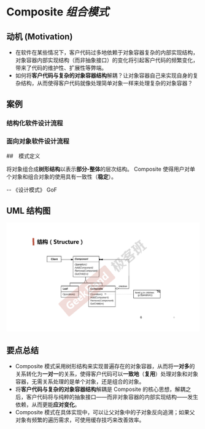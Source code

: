 ﻿# Composite *组合模式*

## 动机 (Motivation)

* 在软件在某些情况下，客户代码过多地依赖于对象容器复杂的内部实现结构，对象容器内部实现结构（而非抽象接口）的变化将引起客户代码的频繁变化，带来了代码的维护性、扩展性等弊端。
* 如何将**客户代码与复杂的对象容器结构**解耦？让对象容器自己来实现自身的复杂结构，从而使得客户代码就像处理简单对象一样来处理复杂的对象容器？

## 案例


### 结构化软件设计流程

### 面向对象软件设计流程


##　模式定义

将对象组合成**树形结构**以表示**部分-整体**的层次结构。 Composite 使得用户对单个对象和组合对象的使用具有一致性（**稳定**）。

-- 《设计模式》 GoF

## UML 结构图


![UML](./UML.png)

## 要点总结

* Composite 模式采用树形结构来实现普遍存在的对象容器，从而将**一对多**的关系转化为**一对一**的关系，使得客户代码可以**一致地**（**复用**）处理对象和对象容器，无需关系处理的是单个对象，还是组合的对象。
* 将**客户代码与复杂的对象容器结构**解耦是 Composite 的核心思想，解耦之后，客户代码将与纯粹的抽象接口——而非对象容器的内部实现结构——发生依赖，从而更能**应对变化**。
* Composite 模式在具体实现中，可以让父对象中的子对象反向追溯；如果父对象有频繁的遍历需求，可使用缓存技巧来改善效率。
